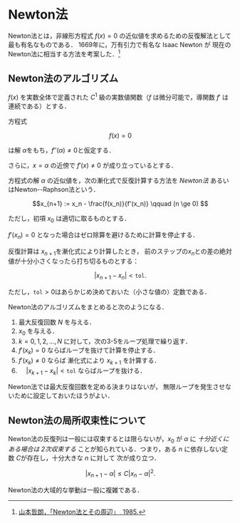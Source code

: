 # Newton法
Newton法とは，非線形方程式 $f(x) = 0$ の近似値を求めるための反復解法として最も有名なものである．
1669年に，万有引力で有名な Isaac Newton が 現在のNewton法に相当する方法を考案した．[^Yamamoto] 

## Newton法のアルゴリズム

[^Yamamoto]: [山本哲朗，「Newton法とその周辺」, 1985.](https://doi.org/10.11429/sugaku1947.37.1)

[]() $f(x)$ を実数全体で定義された $C^1$ 級の実数値関数（$f$ は微分可能で，導関数 $f'$ は連続である）とする．

方程式 
```math 
f(x) = 0
```
は解 $\alpha$をもち，$f''(\alpha) \neq 0$と仮定する．

さらに，$x=\alpha$ の近傍で $f'(x) \neq 0$ が成り立っているとする．


方程式の解 $\alpha$ の近似値を，次の漸化式で反復計算する方法を *Newton法* あるいはNewton--Raphson法という．

```math
x_{n+1} := x_n - \frac{f(x_n)}{f'(x_n)} \qquad (n \ge 0) 
```

ただし，初項 $x_0$ は適切に取るものとする．

$f'(x_n) = 0$ となった場合はゼロ除算を避けるために計算を停止する．

反復計算は $x_{n+1}$を漸化式により計算したとき，
前のステップの$x_{n}$との差の絶対値が十分小さくなったら打ち切るものとする：
```math
  |x_{n+1} - x_n | < \mathtt{tol}.
```
ただし，$\mathtt{tol}>0$はあらかじめ決めておいた（小さな値の）定数である．

Newton法のアルゴリズムをまとめると次のようになる．

1.  最大反復回数 $N$ を与える．
2.  $x_0$ を与える．
3.  $k = 0, 1, 2, ..., N$ に対して，次の3-5をループ処理で繰り返す．
4.  $f'(x_k) = 0$ ならばループを抜けて計算を停止する． 
5.  $f'(x_k) \neq 0$ ならば 漸化式により $x_{k+1}$ を計算する．
6.  $\quad |x_{k+1} - x_k| < \mathtt{tol}$ ならばループを抜ける．

Newton法では最大反復回数を定める決まりはないが，
無限ループを発生させないために設定しておいたほうがよい．


## Newton法の局所収束性について
Newton法の反復列は一般には収束するとは限らないが，$x_0$ が $\alpha$ に *十分近くにある場合は
2次収束する* ことが知られている．つまり，ある $n$ に依存しない定数 $C$が存在し，十分大きな $n$ に対して
次が成り立つ．
```math
 |x_{n+1} - \alpha| \le C |x_{n} - \alpha|^2.
```

Newton法の大域的な挙動は一般に複雑である．

